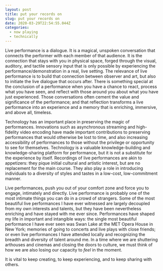 ```yaml
---
layout: post
title: put your records on
slug: put your records on
date: 2020-03-29T22:54:55.044Z
categories:
  - now playing
  - technically
---
```

Live performance is a dialogue. It is a magical, unspoken conversation that connects the performer with each member of that audience. It is the connection that stays with you in physical space, forged through the visual, auditory, and tactile sensory input that is only possible by experiencing the performance/demonstration in a real, live setting. The relevance of live performance is to build that connection between observer and art, but also to initiate the live dialogue that occurs after. There is something special at the conclusion of a performance when you have a chance to react, process what you have seen, and reflect with those around you about what you have just experienced. Those conversations often cement the value and significance of the performance; and that reflection transforms a live performance into an experience and a memory that is enriching, immersive, and above all, timeless.

Technology has an important place in preserving the magic of performances. Innovations such as asynchronous streaming and high-fidelity video encoding have made important contributions to preserving performances that would otherwise be lost to time, and also increasing accessibility of performances to those without the privilege or opportunity to see for themselves. Technology is a valuable knowledge-building and knowledge-sharing platform for performance, but it is not a substitute for the experience by itself. Recordings of live performances are akin to appetizers: they pique initial cultural and artistic interest, but are no replacement for the main course. They also play a role in introducing individuals to a diversity of styles and tastes in a low-cost, low-commitment manner.

Live performances, push you out of your comfort zone and force you to engage, intimately and directly. Live performance is probably one of the most intimate things you can do in a crowd of strangers. Some of the most beautiful live performances I have ever witnessed are largely decoupled from my own interests and talents, but they have been nevertheless enriching and have stayed with me ever since. Performances have shaped my life in important and intangible ways: the single most beautiful performance I have ever seen was Swan Lake at the MET Opera House in New York; memories of going to concerts and live plays with close friends; or even live performances I have attended locally and recognizing the breadth and diversity of talent around me. In a time where we are shuttering arthouses and cinemas and closing the doors to culture, we must think of how we are also losing our capacity to *feel* in the moment. 

It is vital to keep creating, to keep experiencing, and to keep sharing with others.